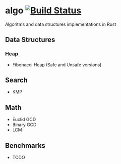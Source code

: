 # algo [![Build Status](https://travis-ci.org/aleksandrpak/algo.svg)](https://travis-ci.org/aleksandrpak/algo)
Algoritms and data structures implementations in Rust

## Data Structures
### Heap
* Fibonacci Heap (Safe and Unsafe versions)

## Search
* KMP

## Math
* Euclid GCD
* Binary GCD
* LCM

## Benchmarks
* TODO
